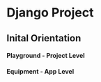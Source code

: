 # Django Project


## Inital Orientation

#### Playground - Project Level


#### Equipment - App Level